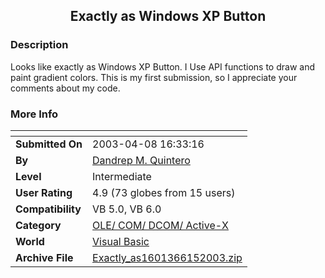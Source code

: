 ﻿<div align="center">

## Exactly as Windows XP Button


</div>

### Description

Looks like exactly as Windows XP Button. I Use API functions to draw and paint gradient colors. This is my first submission, so I appreciate your comments about my code.
 
### More Info
 


<span>             |<span>
---                |---
**Submitted On**   |2003-04-08 16:33:16
**By**             |[Dandrep M\. Quintero](https://github.com/Planet-Source-Code/PSCIndex/blob/master/ByAuthor/dandrep-m-quintero.md)
**Level**          |Intermediate
**User Rating**    |4.9 (73 globes from 15 users)
**Compatibility**  |VB 5\.0, VB 6\.0
**Category**       |[OLE/ COM/ DCOM/ Active\-X](https://github.com/Planet-Source-Code/PSCIndex/blob/master/ByCategory/ole-com-dcom-active-x__1-29.md)
**World**          |[Visual Basic](https://github.com/Planet-Source-Code/PSCIndex/blob/master/ByWorld/visual-basic.md)
**Archive File**   |[Exactly\_as1601366152003\.zip](https://github.com/Planet-Source-Code/dandrep-m-quintero-exactly-as-windows-xp-button__1-46205/archive/master.zip)








